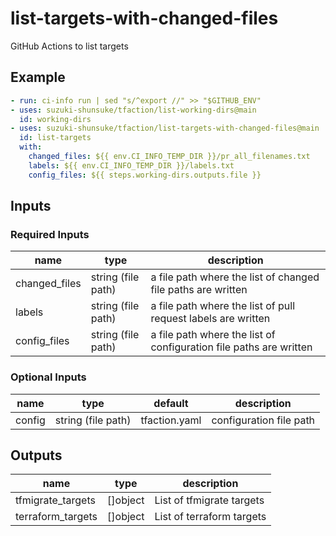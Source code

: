 # list-targets-with-changed-files

GitHub Actions to list targets

## Example

```yaml
- run: ci-info run | sed "s/^export //" >> "$GITHUB_ENV"
- uses: suzuki-shunsuke/tfaction/list-working-dirs@main
  id: working-dirs
- uses: suzuki-shunsuke/tfaction/list-targets-with-changed-files@main
  id: list-targets
  with:
    changed_files: ${{ env.CI_INFO_TEMP_DIR }}/pr_all_filenames.txt
    labels: ${{ env.CI_INFO_TEMP_DIR }}/labels.txt
    config_files: ${{ steps.working-dirs.outputs.file }}
```

## Inputs

### Required Inputs

name | type | description
--- | --- | ---
changed_files | string (file path) | a file path where the list of changed file paths are written
labels | string (file path) | a file path where the list of pull request labels are written
config_files | string (file path) | a file path where the list of configuration file paths are written

### Optional Inputs

name | type | default | description
--- | --- | --- | ---
config | string (file path) | tfaction.yaml | configuration file path

## Outputs

name | type | description
--- | --- | ---
tfmigrate_targets | []object | List of tfmigrate targets
terraform_targets | []object | List of terraform targets
